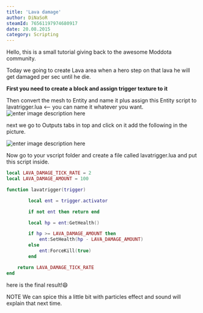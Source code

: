 ```yaml
---
title: 'Lava damage'
author: DiNaSoR
steamId: 76561197974680917
date: 20.08.2015
category: Scripting
---
```


Hello, this is a small tutorial giving back to the awesome Moddota community.

Today we going to create Lava area when a hero step on that lava he will get damaged per sec until he die.


**First you need to create a block and assign trigger texture to it**
<Gfycat id="WaterloggedQuarrelsomeDutchshepherddog" />

Then convert the mesh to Entity and name it plus assign this Entity script to lavatrigger.lua <-- you can name it whatever you want.
![enter image description here](https://i.gyazo.com/f4e83a50e4c80ee658042c1dd2a73d2c.png "enter image title here")
<Gfycat id="AntiqueSkinnyKagu" />

next we go to Outputs tabs in top and click on it add the following in the picture.

![enter image description here](https://i.gyazo.com/bcea6b60046512109f121aa0164f7cd2.png "enter image title here")

Now go to your vscript folder and create a file called lavatrigger.lua and put this script inside.
~~~lua
local LAVA_DAMAGE_TICK_RATE = 2
local LAVA_DAMAGE_AMOUNT = 100

function lavatrigger(trigger)

        local ent = trigger.activator

        if not ent then return end

        local hp = ent:GetHealth()

        if hp >= LAVA_DAMAGE_AMOUNT then
            ent:SetHealth(hp - LAVA_DAMAGE_AMOUNT)
        else
            ent:ForceKill(true)
        end

    return LAVA_DAMAGE_TICK_RATE
end
~~~

here is the final result!:smile: 
<Gfycat id="CharmingTestyAlaskanmalamute" />


NOTE We can spice this a little bit with particles effect and sound will explain that next time.
